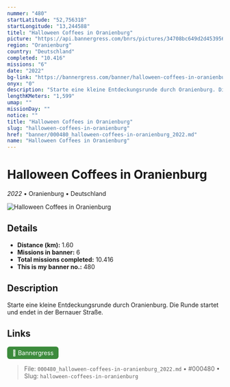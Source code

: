 ```yaml
---
nummer: "480"
startLatitude: "52,756318"
startLongitude: "13,244588"
titel: "Halloween Coffees in Oranienburg"
picture: "https://api.bannergress.com/bnrs/pictures/34708bc649d2d45395637b3f5ec63164"
region: "Oranienburg"
country: "Deutschland"
completed: "10.416"
missions: "6"
date: "2022"
bg-link: "https://bannergress.com/banner/halloween-coffees-in-oranienburg-c369"
onyx: "0"
description: "Starte eine kleine Entdeckungsrunde durch Oranienburg. Die Runde startet und endet in der Bernauer Straße."
lengthKMeters: "1,599"
umap: ""
missionDay: ""
notice: ""
title: "Halloween Coffees in Oranienburg"
slug: "halloween-coffees-in-oranienburg"
href: "banner/000480_halloween-coffees-in-oranienburg_2022.md"
name: "Halloween Coffees in Oranienburg"
---
```

# Halloween Coffees in Oranienburg

*2022* • Oranienburg • Deutschland

![Halloween Coffees in Oranienburg](https://api.bannergress.com/bnrs/pictures/34708bc649d2d45395637b3f5ec63164)



## Details
- **Distance (km):** 1.60
- **Missions in banner:** 6
- **Total missions completed:** 10.416
- **This is my banner no.:** 480



## Description
Starte eine kleine Entdeckungsrunde durch Oranienburg. Die Runde startet und endet in der Bernauer Straße.



## Links
<a href="https://bannergress.com/banner/halloween-coffees-in-oranienburg-c369" target="_blank" style="display:inline-block;margin-right:8px;padding:6px 12px;background:#3c8b3c;color:#fff;text-decoration:none;border-radius:6px;">🔗 Bannergress</a>



> File: `000480_halloween-coffees-in-oranienburg_2022.md`
> • #000480
> • Slug: `halloween-coffees-in-oranienburg`

